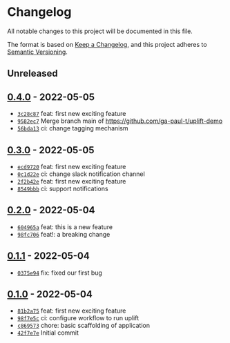# Changelog

All notable changes to this project will be documented in this file.

The format is based on [Keep a Changelog](https://keepachangelog.com/en/1.0.0/), and this project adheres to [Semantic Versioning](https://semver.org/spec/v2.0.0.html).

## Unreleased

## [0.4.0](https://github.com/ga-paul-t/uplift-demo/releases/tag/0.4.0) - 2022-05-05

- [`3c28c87`](https://github.com/ga-paul-t/uplift-demo/commit/3c28c87684ebf1dc2fe27e02c6eba1a2c23ba4d9) feat: first new exciting feature
- [`9582ec7`](https://github.com/ga-paul-t/uplift-demo/commit/9582ec7a81958f1964b6ce816f051774cd4afcf3) Merge branch main of https://github.com/ga-paul-t/uplift-demo
- [`56bda13`](https://github.com/ga-paul-t/uplift-demo/commit/56bda1317d5d1d378efabff8263281f3fcde95f6) ci: change tagging mechanism

## [0.3.0](https://github.com/ga-paul-t/uplift-demo/releases/tag/0.3.0) - 2022-05-05

- [`ecd9720`](https://github.com/ga-paul-t/uplift-demo/commit/ecd972089bece78cb7602c48e615c80a36901696) feat: first new exciting feature
- [`0c1d22e`](https://github.com/ga-paul-t/uplift-demo/commit/0c1d22e56ac21e91f9fe3688d196339b2bae8efb) ci: change slack notification channel
- [`2f2b42e`](https://github.com/ga-paul-t/uplift-demo/commit/2f2b42ef859b7975f26c73badec1f4a12eeb0104) feat: first new exciting feature
- [`8549bbb`](https://github.com/ga-paul-t/uplift-demo/commit/8549bbb62124fb672f37212275f17738e88a3fac) ci: support notifications

## [0.2.0](https://github.com/ga-paul-t/uplift-demo/releases/tag/0.2.0) - 2022-05-04

- [`604965a`](https://github.com/ga-paul-t/uplift-demo/commit/604965a811ec1384272141b8eee69397aac7fdf8) feat: this is a new feature
- [`98fc706`](https://github.com/ga-paul-t/uplift-demo/commit/98fc706313020cd98bf60c9f3bcae57a5abb4a2a) feat!: a breaking change

## [0.1.1](https://github.com/ga-paul-t/uplift-demo/releases/tag/0.1.1) - 2022-05-04

- [`0375e94`](https://github.com/ga-paul-t/uplift-demo/commit/0375e94ea86df7b796942786f68de0cba293428a) fix: fixed our first bug

## [0.1.0](https://github.com/ga-paul-t/uplift-demo/releases/tag/0.1.0) - 2022-05-04

- [`81b2a75`](https://github.com/ga-paul-t/uplift-demo/commit/81b2a75dc2398d1ad7c5210b4e675ddd5fe17be5) feat: first new exciting feature
- [`98f7e5c`](https://github.com/ga-paul-t/uplift-demo/commit/98f7e5c54b21a5be4be5be456211f9496f550def) ci: configure workflow to run uplift
- [`c869573`](https://github.com/ga-paul-t/uplift-demo/commit/c8695730a3cf4b3ca9efafdf7d04ed2fbeb5a45b) chore: basic scaffolding of application
- [`42f7e7e`](https://github.com/ga-paul-t/uplift-demo/commit/42f7e7ee58a1bf3e4231b426e2f0c0d68496532b) Initial commit
